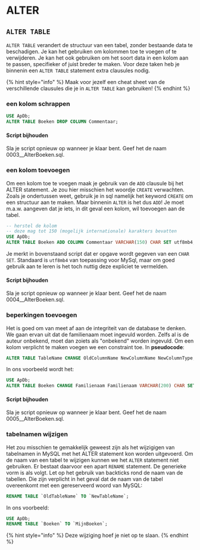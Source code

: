 # ALTER

## `ALTER TABLE`

`ALTER TABLE` verandert de structuur van een tabel, zonder bestaande data te beschadigen. Je kan het gebruiken om kolommen toe te voegen of te verwijderen. Je kan het ook gebruiken om het soort data in een kolom aan te passen, specifieker of juist breder te maken. Voor deze taken heb je binnenin een `ALTER TABLE` statement extra clausules nodig.

{% hint style="info" %}
Maak voor jezelf een cheat sheet van de verschillende clausules die je in `ALTER TABLE` kan gebruiken!
{% endhint %}

### een kolom schrappen

```sql
USE ApDb;
ALTER TABLE Boeken DROP COLUMN Commentaar;
```

#### Script bijhouden

Sla je script opnieuw op wanneer je klaar bent. Geef het de naam 0003\_\_AlterBoeken.sql.

### een kolom toevoegen

Om een kolom toe te voegen maak je gebruik van de `ADD` clausule bij het ALTER statement. Je zou hier misschien het woordje `CREATE` verwachten. Zoals je ondertussen weet, gebruik je in sql namelijk het keyword `CREATE` om een structuur aan te maken. Maar binnenin `ALTER` is het dus `ADD`! Je moet m.a.w. aangeven dat je iets, in dit geval een kolom, wil toevoegen aan de tabel.

```sql
-- herstel de kolom
-- deze mag tot 150 (mogelijk internationale) karakters bevatten
USE ApDb;
ALTER TABLE Boeken ADD COLUMN Commentaar VARCHAR(150) CHAR SET utf8mb4;
```

Je merkt in bovenstaand script dat er opgave wordt gegeven van een `CHAR SET`. Standaard is `utf8mb4` van toepassing voor MySql, maar om goed gebruik aan te leren is het toch nuttig deze expliciet te vermelden.

#### Script bijhouden

Sla je script opnieuw op wanneer je klaar bent. Geef het de naam 0004\_\_AlterBoeken.sql.

### beperkingen toevoegen

Het is goed om van meet af aan de integriteit van de database te denken. We gaan ervan uit dat de familienaam moet ingevuld worden. Zelfs al is de auteur onbekend, moet dan zoiets als "onbekend" worden ingevuld. Om een kolom verplicht te maken voegen we een constraint toe. In **pseudocode**:

```sql
ALTER TABLE TableName CHANGE OldColumnName NewColumnName NewColumnType;
```

In ons voorbeeld wordt het:

```sql
USE ApDb;
ALTER TABLE Boeken CHANGE Familienaam Familienaam VARCHAR(200) CHAR SET utf8mb4 NOT NULL;
```

#### Script bijhouden

Sla je script opnieuw op wanneer je klaar bent. Geef het de naam 0005\_\_AlterBoeken.sql.

### tabelnamen wijzigen

Het zou misschien te gemakkelijk geweest zijn als het wijzigigen van tabelnamen in MySQL met het ALTER statement kon worden uitgevoerd. Om de naam van een tabel te wijzigen kunnen we het `ALTER` statement niet gebruiken. Er bestaat daarvoor een apart `RENAME` statement. De generieke vorm is als volgt. Let op het gebruik van backticks rond de naam van de tabellen. Die zijn verplicht in het geval dat de naam van de tabel overeenkomt met een gereserveerd woord van MySQL:

```sql
RENAME TABLE `OldTableName` TO `NewTableName`;
```

In ons voorbeeld:

```sql
USE ApDb;
RENAME TABLE `Boeken` TO `MijnBoeken`;
```

{% hint style="info" %}
Deze wijziging hoef je niet op te slaan.
{% endhint %}

